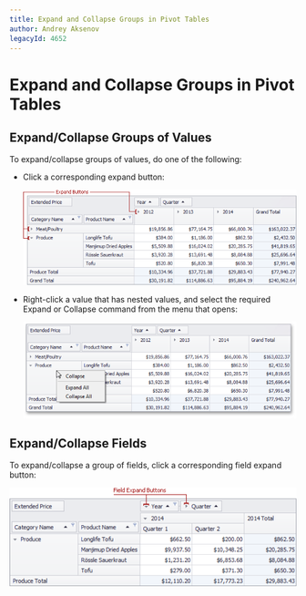 ```yaml
---
title: Expand and Collapse Groups in Pivot Tables
author: Andrey Aksenov
legacyId: 4652
---
```

# Expand and Collapse Groups in Pivot Tables
## Expand/Collapse Groups of Values
To expand/collapse groups of values, do one of the following:
* Click a corresponding expand button:
	
	![EU_XtraPivotGrid_ExpandButtons](../../../images/img7588.png)
* Right-click a value that has nested values, and select the required Expand or Collapse command from the menu that opens:
	
	![EU_XtraPivotGrid_ExpandMenu](../../../images/img7590.png)

## Expand/Collapse Fields
To expand/collapse a group of fields, click a corresponding field expand button:

![EU_XtraPivotGrid_FieldExpandButton](../../../images/img7589.png)